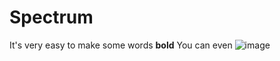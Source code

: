 # Spectrum
It's very easy to make some words **bold**
You can even ![image](https://doc-0g-3k-docs.googleusercontent.com/docs/securesc/j6f77lcqd896g6c1u6qc8uonickq5uq9/l55k9p7p84g4sijkldkf7fg6d47kf2ub/1589355450000/07337826571311376723/03884339805635218771/1rFYGb54H8mmsbNpigbp20Wo6Dw8DY7RL?e=view&authuser=0)
